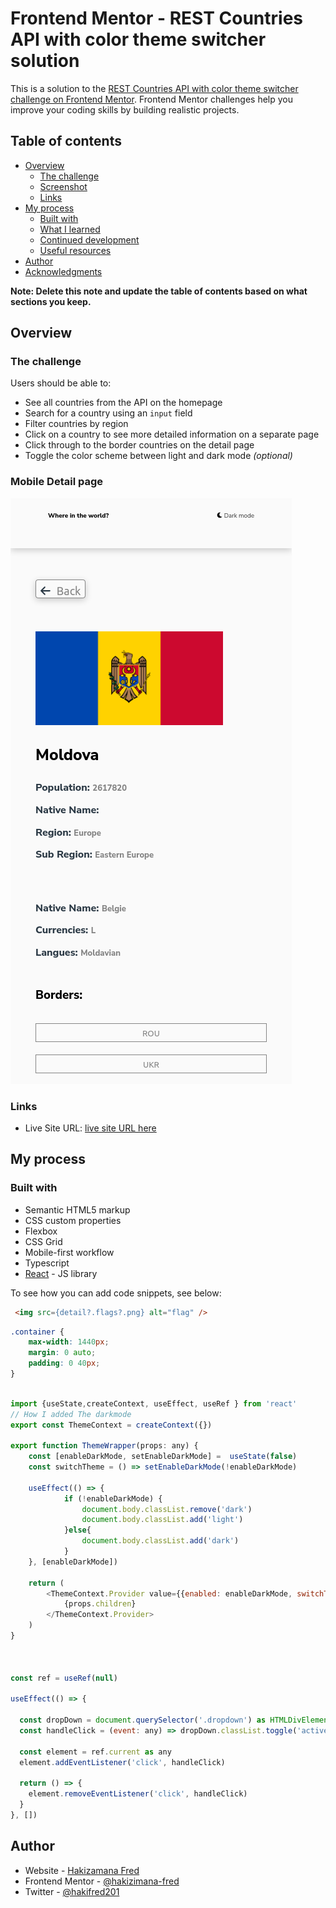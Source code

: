 # Frontend Mentor - REST Countries API with color theme switcher solution

This is a solution to the [REST Countries API with color theme switcher challenge on Frontend Mentor](https://www.frontendmentor.io/challenges/rest-countries-api-with-color-theme-switcher-5cacc469fec04111f7b848ca). Frontend Mentor challenges help you improve your coding skills by building realistic projects. 

## Table of contents

- [Overview](#overview)
  - [The challenge](#the-challenge)
  - [Screenshot](#screenshot)
  - [Links](#links)
- [My process](#my-process)
  - [Built with](#built-with)
  - [What I learned](#what-i-learned)
  - [Continued development](#continued-development)
  - [Useful resources](#useful-resources)
- [Author](#author)
- [Acknowledgments](#acknowledgments)

**Note: Delete this note and update the table of contents based on what sections you keep.**

## Overview

### The challenge

Users should be able to:

- See all countries from the API on the homepage
- Search for a country using an `input` field
- Filter countries by region
- Click on a country to see more detailed information on a separate page
- Click through to the border countries on the detail page
- Toggle the color scheme between light and dark mode *(optional)*



### Mobile Detail page
![](./public/detail-mobile.png)





### Links

- Live Site URL: [live site URL here](https://rest-countries-sage.vercel.app/)

## My process

### Built with

- Semantic HTML5 markup
- CSS custom properties
- Flexbox
- CSS Grid
- Mobile-first workflow
- Typescript
- [React](https://reactjs.org/) - JS library




To see how you can add code snippets, see below:

```html
 <img src={detail?.flags?.png} alt="flag" />
```
```css
.container {
    max-width: 1440px;
    margin: 0 auto;
    padding: 0 40px;
}
```
```js

import {useState,createContext, useEffect, useRef } from 'react'
// How I added The darkmode
export const ThemeContext = createContext({})

export function ThemeWrapper(props: any) {
    const [enableDarkMode, setEnableDarkMode] =  useState(false)
    const switchTheme = () => setEnableDarkMode(!enableDarkMode)

    useEffect(() => {
            if (!enableDarkMode) {
                document.body.classList.remove('dark')
                document.body.classList.add('light')
            }else{
                document.body.classList.add('dark')
            }
    }, [enableDarkMode])

    return (
        <ThemeContext.Provider value={{enabled: enableDarkMode, switchTheme: switchTheme}}>
            {props.children}
        </ThemeContext.Provider>
    )
}



const ref = useRef(null)

useEffect(() => {

  const dropDown = document.querySelector('.dropdown') as HTMLDivElement
  const handleClick = (event: any) => dropDown.classList.toggle('active')

  const element = ref.current as any
  element.addEventListener('click', handleClick)

  return () => {
    element.removeEventListener('click', handleClick)
  }
}, [])


```

## Author

- Website - [Hakizamana Fred](https://www.your-site.com)
- Frontend Mentor - [@hakizimana-fred](https://www.frontendmentor.io/profile/hakizimana-fred)
- Twitter - [@hakifred201](https://www.twitter.com/hakifred201)



